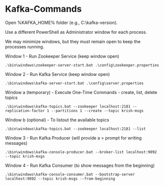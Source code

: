 # Kafka-Commands
Open %KAFKA_HOME% folder (e.g., C:\kafka-version).

Use a different PowerShell as Administrator window for each process.  

We may minimize windows, but they must remain  open to keep the processes running.
  
Window 1 - Run Zookeeper Service  (keep window open)
```
.\bin\windows\zookeeper-server-start.bat .\config\zookeeper.properties
```
Window 2 - Run Kafka Service (keep window open)
```
.\bin\windows\kafka-server-start.bat .\config\server.properties
```
Window a (temporary) - Execute One-Time Commands - create, list, delete topics 
```
.\bin\windows\kafka-topics.bat --zookeeper localhost:2181 --replication-factor 1 --partitions 1 --create --topic krish-msgs
```
Window b (optional) - To listout the available topics
```
.\bin\windows\kafka-topics.bat --zookeeper localhost:2181 --list
```
Window 3 - Run Kafka Producer (will provide a > prompt for writing messages)
```
.\bin\windows\kafka-console-producer.bat --broker-list localhost:9092 --topic krish-msgs
```
Window 4 - Run Kafka Consumer (to show messages from the beginning)
```
.\bin\windows\kafka-console-consumer.bat --bootstrap-server localhost:9092 --topic krish-msgs --from-beginning
```
